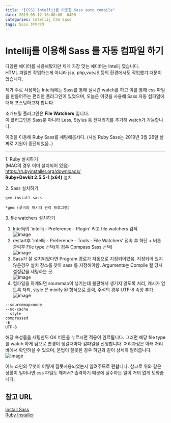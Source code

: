 ```yaml
---
title: "[CSS] Intellij를 이용한 Sass auto compile"
date: 2019-05-12 16:00:00 -0400
categories: Intellij CSS Sass
tags: Sass 전처리기
---
```


Intellij를 이용해 Sass 를 자동 컴파일 하기
======

다양한 에디터를 사용해봤지만 제게 가장 맞는 에디터는 Intellij 였습니다.  
HTML 파일만 작업하는게 아니라 jsp, php,vueJS 등의 환경에서도 작업했기 때문이었습니다.

제가 주로 사용하는 Intellij에는 Sass를 통해 실시간 watch를 하고 이를 통해 css 파일을 만들어주는 편리한 플러그인이 있었으며,
오늘은 이것을 사용해 Sass 자동 컴파일에 대해 포스팅하고자 합니다.

소개드릴 플러그인은 **File Watchers** 입니다.  
이 플러그인은 Sass뿐 아니라 Less, Stylus 등 전처리기를 추가해 watch가 가능합니다.

이것을 이용해 Ruby Sass를 세팅해봅시다.
(사실 Ruby Sass는 2019년 3월 26일 날짜로 지원이 중단되었음..)


------
1\. Ruby 설치하기   
(MAC의 경우 이미 설치되어 있음)  
https://rubyinstaller.org/downloads/  
**Ruby+Devkit 2.5.5-1 (x64)** 설치

2\. Sass 설치하기  
```
gem install sass

*gem (루비의 패키지 관리 프로그램)
```

3\. file watchers 설치하기  
   1. Intellij의 'intellij - Preference - Plugin' 켜고 file watchers 검색  
     ![image](/blog/assets/images/intellij_sass_2.png)
   2. restart후 'intellij - Preference - Tools - File Watchers' 접속 후 하단 + 버튼 클릭후 File type 선택(이 경우 Compass Sass 선택)    
     ![image](/blog/assets/images/intellij_sass_3.png)
   3. Sass가 잘 설치되었다면 Program 경로가 자동으로 지정되어있음. 지정되어 있지 않은경우 설치 장소를 찾아 sass 를 지정해야함.
   Arguments는 Compile 될 당시 설정값을 세팅하는 곳.  
     ![image](/blog/assets/images/intellij_sass_4.png)
   4. 컴파일을 하게되면 souremap이 생기는데 불편해서 생기지 않도록 처리, 캐시가 없도록 처리, style 은 minify 된 형식으로 출력, 주석의 경우 UTF-8 속성 추가  
     ![image](/blog/assets/images/intellij_sass_5.png)
```
--sourcemap=none
--no-cache
--style
compressed
-E
UTF-8
```

해당 속성들을 세팅한뒤 OK 버튼을 누르시면 적용이 완료됩니다.
그러면 해당 file type를 watch 하게 됨으로 변경이 생길때마다 컴파일을 진행합니다.
처리과정은 아래 처리바에서 확인하실 수 있으며, 문법이 잘못된 경우 하단과 같이 상세히 알려줍니다.  
![image](/blog/assets/images/intellij_sass_6.png)

어느 라인의 무엇이 어떻게 잘못사용되었는지 알려주므로 편합니다.
참고로 위와 같은 상황이 일어나면 css 파일도 깨져서? 출력하기 때문에 실수하는 일이 거의 없게 도와줍니다.


참고 URL
------
[Install Sass](https://sass-lang.com/install)  
[Ruby Installer](https://rubyinstaller.org/downloads/)